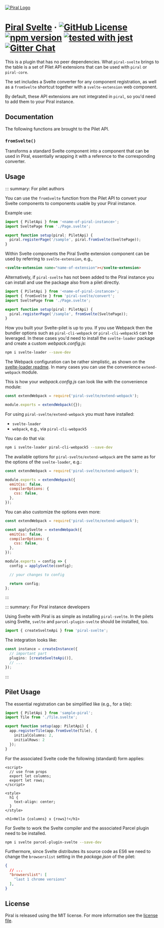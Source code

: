 [![Piral Logo](https://github.com/smapiot/piral/raw/main/docs/assets/logo.png)](https://piral.io)

# [Piral Svelte](https://piral.io) &middot; [![GitHub License](https://img.shields.io/badge/license-MIT-blue.svg)](https://github.com/smapiot/piral/blob/main/LICENSE) [![npm version](https://img.shields.io/npm/v/piral-svelte.svg?style=flat)](https://www.npmjs.com/package/piral-svelte) [![tested with jest](https://img.shields.io/badge/tested_with-jest-99424f.svg)](https://jestjs.io) [![Gitter Chat](https://badges.gitter.im/gitterHQ/gitter.png)](https://gitter.im/piral-io/community)

This is a plugin that has no peer dependencies. What `piral-svelte` brings to the table is a set of Pilet API extensions that can be used with `piral` or `piral-core`.

The set includes a Svelte converter for any component registration, as well as a `fromSvelte` shortcut together with a `svelte-extension` web component.

By default, these API extensions are not integrated in `piral`, so you'd need to add them to your Piral instance.

## Documentation

The following functions are brought to the Pilet API.

### `fromSvelte()`

Transforms a standard Svelte component into a component that can be used in Piral, essentially wrapping it with a reference to the corresponding converter.

## Usage

::: summary: For pilet authors

You can use the `fromSvelte` function from the Pilet API to convert your Svelte components to components usable by your Piral instance.

Example use:

```ts
import { PiletApi } from '<name-of-piral-instance>';
import SveltePage from './Page.svelte';

export function setup(piral: PiletApi) {
  piral.registerPage('/sample', piral.fromSvelte(SveltePage));
}
```

Within Svelte components the Piral Svelte extension component can be used by referring to `svelte-extension`, e.g.,

```html
<svelte-extension name="name-of-extension"></svelte-extension>
```

Alternatively, if `piral-svelte` has not been added to the Piral instance you can install and use the package also from a pilet directly.

```ts
import { PiletApi } from '<name-of-piral-instance>';
import { fromSvelte } from 'piral-svelte/convert';
import SveltePage from './Page.svelte';

export function setup(piral: PiletApi) {
  piral.registerPage('/sample', fromSvelte(SveltePage));
}
```

How you built your Svelte-pilet is up to you. If you use Webpack then the bundler options such as `piral-cli-webpack` or `piral-cli-webpack5` can be leveraged. In these cases you'd need to install the `svelte-loader` package and create a custom *webpack.config.js*:

```sh
npm i svelte-loader --save-dev
```

The Webpack configuration can be rather simplistic, as shown on the [svelte-loader readme](https://github.com/sveltejs/svelte-loader). In many cases you can use the convenience `extend-webpack` module.

This is how your *webpack.config.js* can look like with the convenience module:

```js
const extendWebpack = require('piral-svelte/extend-webpack');

module.exports = extendWebpack({});
```

For using `piral-svelte/extend-webpack` you must have installed:

- `svelte-loader`
- `webpack`, e.g., via `piral-cli-webpack5`

You can do that via:

```sh
npm i svelte-loader piral-cli-webpack5 --save-dev
```

The available options for `piral-svelte/extend-webpack` are the same as for the options of the `svelte-loader`, e.g.:

```js
const extendWebpack = require('piral-svelte/extend-webpack');

module.exports = extendWebpack({
  emitCss: false,
  compilerOptions: {
    css: false,
  },
});
```

You can also customize the options even more:

```js
const extendWebpack = require('piral-svelte/extend-webpack');

const applySvelte = extendWebpack({
  emitCss: false,
  compilerOptions: {
    css: false,
  },
});

module.exports = config => {
  config = applySvelte(config);

  // your changes to config

  return config;
};
```

:::

::: summary: For Piral instance developers

Using Svelte with Piral is as simple as installing `piral-svelte`. In the pilets using Svelte, `svelte` and `parcel-plugin-svelte` should be installed, too.

```ts
import { createSvelteApi } from 'piral-svelte';
```

The integration looks like:

```ts
const instance = createInstance({
  // important part
  plugins: [createSvelteApi()],
  // ...
});
```

:::

## Pilet Usage

The essential registration can be simplified like (e.g., for a tile):

```ts
import { PiletApi } from 'sample-piral';
import Tile from './Tile.svelte';

export function setup(app: PiletApi) {
  app.registerTile(app.fromSvelte(Tile), {
    initialColumns: 2,
    initialRows: 2
  });
}
```

For the associated Svelte code the following (standard) form applies:

```svelte
<script>
  // use from props
  export let columns;
  export let rows;
</script>

<style>
  h1 {
    text-align: center;
  }
</style>

<h1>Hello {columns} x {rows}!</h1>
```

For Svelte to work the Svelte compiler and the associated Parcel plugin need to be installed.

```sh
npm i svelte parcel-plugin-svelte --save-dev
```

Furthermore, since Svelte distributes its source code as ES6 we need to change the `browserslist` setting in the *package.json* of the pilet:

```json
{
  // ...
  "browserslist": [
    "last 1 chrome versions"
  ],
}
```

## License

Piral is released using the MIT license. For more information see the [license file](./LICENSE).
